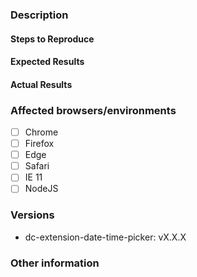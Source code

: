 <!--
If you are asking a question rather than filing a bug, try one of these instead:
- Ask a question on StackOverflow using the tag amplience-dynamic-content
- Open a support ticket with Amplience Support
- Contact your Amplience Customer Success representative
- If you have found a bug please report it by opening an issue
-->

### Description

<!-- Example: Wrong date is saved to my JSON.  -->

#### Steps to Reproduce

<!--
Example:

1. ...
2. ...
3. ...
-->

#### Expected Results

<!-- Example: Date should be 2021-16-08  -->

#### Actual Results

<!-- Example: Date is acutally 2021-16-09 -->

### Affected browsers/environments

<!-- Check all that apply -->

- [ ] Chrome
- [ ] Firefox
- [ ] Edge
- [ ] Safari
- [ ] IE 11
- [ ] NodeJS

<!-- Include absolute versions where possible -->

### Versions

- dc-extension-date-time-picker: vX.X.X

### Other information

<!-- Any other information that is important to this issue -->
